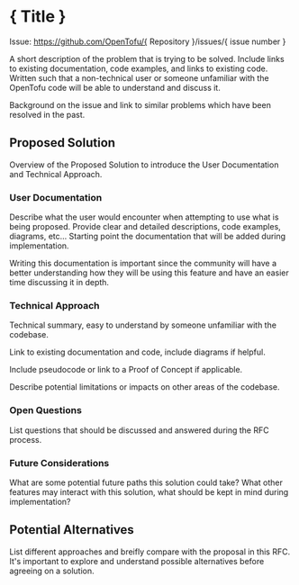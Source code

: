 # { Title }

Issue: https://github.com/OpenTofu/{ Repository }/issues/{ issue number }

A short description of the problem that is trying to be solved.  Include links to existing documentation, code examples, and links to existing code.  Written such that a non-technical user or someone unfamiliar with the OpenTofu code will be able to understand and discuss it.

Background on the issue and link to similar problems which have been resolved in the past.

## Proposed Solution

Overview of the Proposed Solution to introduce the User Documentation and Technical Approach.

### User Documentation

Describe what the user would encounter when attempting to use what is being proposed.  Provide clear and detailed descriptions, code examples, diagrams, etc... Starting point the documentation that will be added during implementation.

Writing this documentation is important since the community will have a better understanding how they will be using this feature and have an easier time discussing it in depth.

### Technical Approach

Technical summary, easy to understand by someone unfamiliar with the codebase.

Link to existing documentation and code, include diagrams if helpful.

Include pseudocode or link to a Proof of Concept if applicable.

Describe potential limitations or impacts on other areas of the codebase.

### Open Questions

List questions that should be discussed and answered during the RFC process.

### Future Considerations

What are some potential future paths this solution could take?  What other features may interact with this solution, what should be kept in mind during implementation?

## Potential Alternatives

List different approaches and breifly compare with the proposal in this RFC.  It's important to explore and understand possible alternatives before agreeing on a solution.
